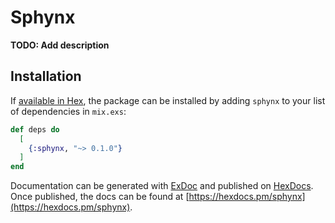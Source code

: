 # Sphynx

**TODO: Add description**

## Installation

If [available in Hex](https://hex.pm/docs/publish), the package can be installed
by adding `sphynx` to your list of dependencies in `mix.exs`:

```elixir
def deps do
  [
    {:sphynx, "~> 0.1.0"}
  ]
end
```

Documentation can be generated with [ExDoc](https://github.com/elixir-lang/ex_doc)
and published on [HexDocs](https://hexdocs.pm). Once published, the docs can
be found at [https://hexdocs.pm/sphynx](https://hexdocs.pm/sphynx).

